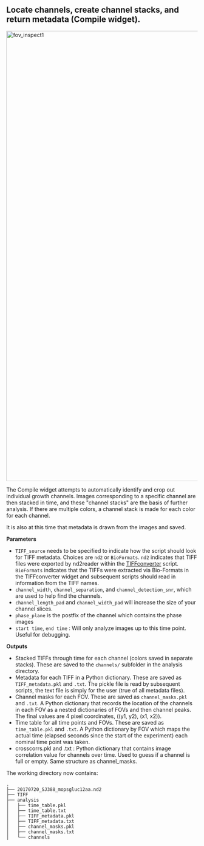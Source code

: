 ## Locate channels, create channel stacks, and return metadata (Compile widget).
<img width="1187" alt="fov_inspect1" src="https://user-images.githubusercontent.com/40699438/177629474-5fd7ee80-682e-4aaa-bf6e-dd547e40c458.png">

The Compile widget attempts to automatically identify and crop out individual growth channels. Images corresponding to a specific channel are then stacked in time, and these "channel stacks" are the basis of further analysis. If there are multiple colors, a channel stack is made for each color for each channel.

It is also at this time that metadata is drawn from the images and saved. 

**Parameters**

* `TIFF_source` needs to be specified to indicate how the script should look for TIFF metadata. Choices are `nd2` or `BioFormats`. `nd2` indicates that TIFF files were exported by nd2reader within the [TIFFconverter](https://github.com/junlabucsd/napari-mm3/blob/main/docs/tiffconvert-widget.md) script. `BioFormats` indicates that the TIFFs were extracted via Bio-Formats in the TIFFconverter widget and subsequent scripts should read in information from the TIFF names.
* `channel_width`, `channel_separation`, and `channel_detection_snr`, which are used to help find the channels.
* `channel_length_pad` and `channel_width_pad` will increase the size of your channel slices.
* `phase_plane` is the postfix of the channel which contains the phase images
* `start time`, `end time` : Will only analyze images up to this time point. Useful for debugging.

**Outputs**

* Stacked TIFFs through time for each channel (colors saved in separate stacks). These are saved to the `channels/` subfolder in the analysis directory.
* Metadata for each TIFF in a Python dictionary. These are saved as `TIFF_metadata.pkl` and `.txt`. The pickle file is read by subsequent scripts, the text file is simply for the user (true of all metadata files).
* Channel masks for each FOV. These are saved as `channel_masks.pkl` and `.txt`. A Python dictionary that records the location of the channels in each FOV as a nested dictionaries of FOVs and then channel peaks. The final values are 4 pixel coordinates, ((y1, y2), (x1, x2)).
* Time table for all time points and FOVs. These are saved as `time_table.pkl` and `.txt`. A Python dictionary by FOV which maps the actual time (elapsed seconds since the start of the experiment) each nominal time point was taken.
* crosscorrs.pkl and .txt : Python dictionary that contains image correlation value for channels over time. Used to guess if a channel is full or empty. Same structure as channel_masks.


The working directory now contains:
```
.
├── 20170720_SJ388_mopsgluc12aa.nd2
├── TIFF
├── analysis
│   ├── time_table.pkl
│   ├── time_table.txt
│   ├── TIFF_metadata.pkl
│   ├── TIFF_metadata.txt
│   ├── channel_masks.pkl
│   ├── channel_masks.txt
│   └── channels
```

